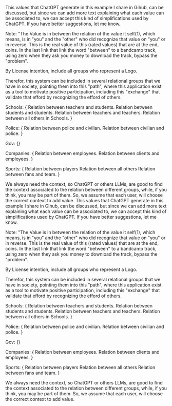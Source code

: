 This values that ChatGPT generate in this example I share in Gihub, can be discussed, but since we can add more text explaining what each value can be associated to, we can accept this kind of simplifications used by ChatGPT. If you have better suggestions, let me know. 

Note: "The Value is in between the relation of the value it self(1), which means, is in "you" and the "other" who did recognize that value on "you" or in reverse. This is the real value of this (rated values) that are at the end, coins. In the last link that link the word "between" to a bandcamp track, using zero when they ask you money to download the track, bypass the "problem". 

By License intention, include all groups who represent a Logo. 

Therefor, this system can be included in several relational groups that we have in society, pointing them into this "path", where this application exist as a tool to motivate positive participation, including this "exchange" that validate that efford by recognizing the efford of others.

Schools: {
Relation between teachers and students. 
Relation between students and students. 
Relation between teachers and teachers. 
Relation between all others in Schools. 
}

Police: {
Relation between police and civilian. 
Relation between civilian and police. 
}

Gov: {}

Companies: {
Relation between employees.
Relation between clients and employees.
}

Sports: {
Relation between players
Relation between all others
Relation between fans and team.
}

We always need the context, so ChatGPT or others LLMs, are good to find the context associated to the relation between different groups, while, if you think, you may be part of them. So, we assume that each user, will choose the correct context to add value. This values that ChatGPT generate in this example I share in Gihub, can be discussed, but since we can add more text explaining what each value can be associated to, we can accept this kind of simplifications used by ChatGPT. If you have better suggestions, let me know. 

Note: "The Value is in between the relation of the value it self(1), which means, is in "you" and the "other" who did recognize that value on "you" or in reverse. This is the real value of this (rated values) that are at the end, coins. In the last link that link the word "between" to a bandcamp track, using zero when they ask you money to download the track, bypass the "problem". 

By License intention, include all groups who represent a Logo. 

Therefor, this system can be included in several relational groups that we have in society, pointing them into this "path", where this application exist as a tool to motivate positive participation, including this "exchange" that validate that efford by recognizing the efford of others.

Schools: {
Relation between teachers and students. 
Relation between students and students. 
Relation between teachers and teachers. 
Relation between all others in Schools. 
}

Police: {
Relation between police and civilian. 
Relation between civilian and police. 
}

Gov: {}

Companies: {
Relation between employees.
Relation between clients and employees.
}

Sports: {
Relation between players
Relation between all others
Relation between fans and team.
}

We always need the context, so ChatGPT or others LLMs, are good to find the context associated to the relation between different groups, while, if you think, you may be part of them. So, we assume that each user, will choose the correct context to add value. 
